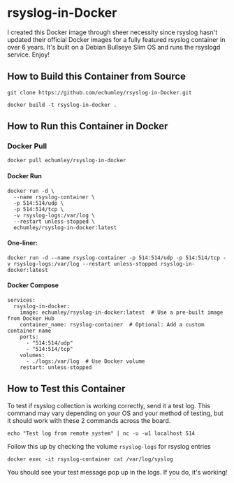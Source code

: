 # rsyslog-in-Docker

I created this Docker image through sheer necessity since rsyslog hasn't updated their official Docker images for a fully featured rsyslog container in over 6 years. It's built on a Debian Bullseye Slim OS and runs the rsyslogd service. Enjoy!

## How to Build this Container from Source

```
git clone https://github.com/echumley/rsyslog-in-Docker.git

docker build -t rsyslog-in-docker .
```

## How to Run this Container in Docker

### Docker Pull
```
docker pull echumley/rsyslog-in-docker
```

#### Docker Run
```
docker run -d \
  --name rsyslog-container \
  -p 514:514/udp \
  -p 514:514/tcp \
  -v rsyslog-logs:/var/log \
  --restart unless-stopped \
  echumley/rsyslog-in-docker:latest
```
#### One-liner:
```
docker run -d --name rsyslog-container -p 514:514/udp -p 514:514/tcp -v rsyslog-logs:/var/log --restart unless-stopped rsyslog-in-docker:latest
```

#### Docker Compose
```
services:
  rsyslog-in-docker:
    image: echumley/rsyslog-in-docker:latest  # Use a pre-built image from Docker Hub
    container_name: rsyslog-container  # Optional: Add a custom container name
    ports:
      - "514:514/udp"
      - "514:514/tcp"
    volumes:
      - ./logs:/var/log  # Use Docker volume
    restart: unless-stopped
```

## How to Test this Container

To test if rsyslog collection is working correctly, send it a test log. This command may vary depending on your OS and your method of testing, but it should work with these 2 commands across the board.

```
echo "Test log from remote system" | nc -u -w1 localhost 514
```

Follow this up by checking the volume `rsyslog-logs` for rsyslog entries

```
docker exec -it rsyslog-container cat /var/log/syslog
```
You should see your test message pop up in the logs. If you do, it's working!
